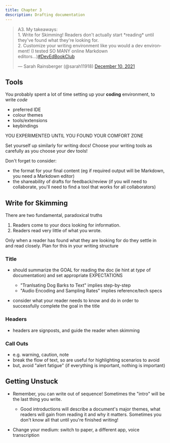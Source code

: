```yaml
---
title: Chapter 3
description: Drafting documentation
---
```

<blockquote class="twitter-tweet" data-conversation="none" data-dnt="true"><p lang="en" dir="ltr">A3. My takeaways:<br>1. Write for Skimming! Readers don&#39;t actually start *reading* until they&#39;ve found what they&#39;re looking for.<br>2. Customize your writing environment like you would a dev environment! (I tested SO MANY online Markdown editors...)<a href="https://twitter.com/hashtag/DevEdBookClub?src=hash&amp;ref_src=twsrc%5Etfw">#DevEdBookClub</a></p>&mdash; Sarah Rainsberger (@sarah11918) <a href="https://twitter.com/sarah11918/status/1469135711811031044?ref_src=twsrc%5Etfw">December 10, 2021</a></blockquote><script async src="https://platform.twitter.com/widgets.js" charset="utf-8"></script>


## Tools

You probably spent a lot of time setting up your **coding** environment, to write *code*
- preferred IDE
- colour themes
- tools/extensions
- keybindings

YOU EXPERIMENTED UNTIL YOU FOUND YOUR COMFORT ZONE

Set yourself up similarly for writing docs! Choose your writing tools as carefully as you choose your dev tools!

Don't forget to consider:
- the format for your final content (eg if required output will be Markdown, you need a Markdown editor)
- the shareability of drafts for feedback/review (if you will need to collaborate, you'll need to find a tool that works for all collaborators)

## Write for Skimming

There are two fundamental, paradoxical truths
1. Readers come to your docs looking for information.
2. Readers read very little of what you wrote.

Only when a reader has found what they are looking for do they settle in and read closely. Plan for this in your writing structure

### Title

- should summarize the GOAL for reading the doc (ie hint at *type* of documentation) and set appropriate EXPECTATIONS

    - "Tranlsating Dog Barks to Text" implies step-by-step
    - "Audio Encoding and Sampling Rates" implies reference/tech specs
- consider what your reader needs to know and do in order to successfully complete the goal in the title 

### Headers
- headers are signposts, and guide the reader when skimming

### Call Outs
- e.g. warning, caution, note
- break the flow of text, so are useful for highlighting scenarios to avoid
- but, avoid "alert fatigue" (if everything is important, nothing is important)

## Getting Unstuck

- Remember, you can write out of sequence! Sometimes the "intro" will be the last thing you write.

    - Good introductions will describe a document's major themes, what readers will gain from reading it and why it matters. Sometimes you don't know all that until you're finished writing!

- Change your medium: switch to paper, a different app, voice transcription